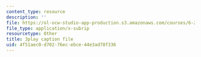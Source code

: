 ```yaml
---
content_type: resource
description: ''
file: https://ol-ocw-studio-app-production.s3.amazonaws.com/courses/6-262-discrete-stochastic-processes-spring-2011/4f51aec0d70276ecebce44e3ad78f336_goT94BheP3E.srt
file_type: application/x-subrip
resourcetype: Other
title: 3play caption file
uid: 4f51aec0-d702-76ec-ebce-44e3ad78f336
---
```

